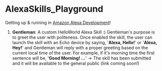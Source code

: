# AlexaSkills_Playground
Getting up &amp; running in [Amazon Alexa Development](https://developer.amazon.com/alexa)!  
  
1) **Gentleman**: A custom HelloWorld Alexa Skill :) Gentleman's purpose is to greet the user with politeness. Once enabled the skill, the user can launch the skill with an Echo device by saying, '**Alexa, Hello!**' or '**Alexa, Hey!**' and Gentleman will reply with a proper greeting based on the current local time of the user. For example, if it's morning time the first sentence will be, '**Good Morning! ...**' -> The skill has been submitted and it will be available to the general public (link coming soon!)
